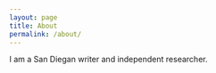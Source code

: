 ```yaml
---
layout: page
title: About
permalink: /about/
---
```


I am a San Diegan writer and independent researcher.
